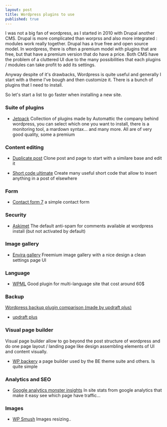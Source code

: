 ```yaml
---
layout: post
title: Wordpress plugins to use
published: true
---
```


I was not a big fan of wordpress, as I started in 2010 with Drupal another CMS. Drupal  is more complicated than worprss and also more integrated : modules work really together. Drupal has a true free and open source model. In wordpress, there is often a premium  model with plugins that are free, but that have a premium version that do have a price. Both CMS have the problem of a cluttered UI due to the many possibilities that each plugins / modules can take profit to add its settings.

Anyway despite of it's drawbacks, Wordpress is quite useful and generally I start with a theme I've bough and then customize it. 
There is a bunch of plugins that I need to install. 

So let's start a list to go faster when installing a new site.

### Suite of plugins

* [Jetpack](https://jetpack.com/) Collection of plugins made by Automattic the company behind wordpress, you can select which one you want to install, there is a monitoring tool, a mardown syntax... and many more. All are of very good quality, some a premium

### Content editing 

* [Duplicate post](https://duplicate-post.lopo.it/) Clone post and page to start with a similare base and edit it

* [Short code ultimate](https://gndev.info/shortcodes-ultimate/) Create many useful short code that allow to insert anything in a post of elsewhere

### Form 

* [Contact form 7](https://contactform7.com) a simple contact form

### Security 

* [Askimet](https://wordpress.org/plugins/akismet/) The default anti-spam for comments  available at wordpress install (but not activated by default)

### Image gallery 

* [Envira gallery](http://enviragallery.com/) Freemium image gallery  with a nice design a clean settings page UI 


### Language 

* [WPML](https://wpml.org/) Good plugin for multi-language site that cost around 60$

### Backup 

[Wordpress backup plugin comparison (made by updraft plus)](https://updraftplus.com/wordpress-backup-plugin-comparison/)

* [updraft plus](https://updraftplus.com/)

### Visual page builder 

Visual page builder allow to go beyond the post structure of wordpress and do one page layout / landing page like design assembling elements of UI and content visually.

* [WP backery](http://wpbakery.com/) a page builder used by the BE theme suite and others. Is quite simple 

### Analytics and SEO

* [Google analytics monster insights](https://www.monsterinsights.com/) In site  stats from google analytics that make it easy  see which page have traffic...

### Images

* [WP Smush](http://premium.wpmudev.org/) Images resizing..


